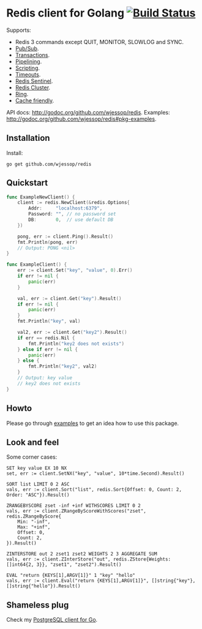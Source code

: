 # Redis client for Golang [![Build Status](https://travis-ci.org/go-redis/redis.png?branch=master)](https://travis-ci.org/go-redis/redis)

Supports:

- Redis 3 commands except QUIT, MONITOR, SLOWLOG and SYNC.
- [Pub/Sub](http://godoc.org/github.com/wjessop/redis#PubSub).
- [Transactions](http://godoc.org/github.com/wjessop/redis#Multi).
- [Pipelining](http://godoc.org/github.com/wjessop/redis#Client.Pipeline).
- [Scripting](http://godoc.org/github.com/wjessop/redis#Script).
- [Timeouts](http://godoc.org/github.com/wjessop/redis#Options).
- [Redis Sentinel](http://godoc.org/github.com/wjessop/redis#NewFailoverClient).
- [Redis Cluster](http://godoc.org/github.com/wjessop/redis#NewClusterClient).
- [Ring](http://godoc.org/github.com/wjessop/redis#NewRing).
- [Cache friendly](https://github.com/go-redis/cache).

API docs: http://godoc.org/github.com/wjessop/redis.
Examples: http://godoc.org/github.com/wjessop/redis#pkg-examples.

## Installation

Install:

    go get github.com/wjessop/redis

## Quickstart

```go
func ExampleNewClient() {
	client := redis.NewClient(&redis.Options{
		Addr:     "localhost:6379",
		Password: "", // no password set
		DB:       0,  // use default DB
	})

	pong, err := client.Ping().Result()
	fmt.Println(pong, err)
	// Output: PONG <nil>
}

func ExampleClient() {
	err := client.Set("key", "value", 0).Err()
	if err != nil {
		panic(err)
	}

	val, err := client.Get("key").Result()
	if err != nil {
		panic(err)
	}
	fmt.Println("key", val)

	val2, err := client.Get("key2").Result()
	if err == redis.Nil {
		fmt.Println("key2 does not exists")
	} else if err != nil {
		panic(err)
	} else {
		fmt.Println("key2", val2)
	}
	// Output: key value
	// key2 does not exists
}
```

## Howto

Please go through [examples](http://godoc.org/github.com/wjessop/redis#pkg-examples) to get an idea how to use this package.

## Look and feel

Some corner cases:

    SET key value EX 10 NX
    set, err := client.SetNX("key", "value", 10*time.Second).Result()

    SORT list LIMIT 0 2 ASC
    vals, err := client.Sort("list", redis.Sort{Offset: 0, Count: 2, Order: "ASC"}).Result()

    ZRANGEBYSCORE zset -inf +inf WITHSCORES LIMIT 0 2
    vals, err := client.ZRangeByScoreWithScores("zset", redis.ZRangeByScore{
        Min: "-inf",
        Max: "+inf",
        Offset: 0,
        Count: 2,
    }).Result()

    ZINTERSTORE out 2 zset1 zset2 WEIGHTS 2 3 AGGREGATE SUM
    vals, err := client.ZInterStore("out", redis.ZStore{Weights: []int64{2, 3}}, "zset1", "zset2").Result()

    EVAL "return {KEYS[1],ARGV[1]}" 1 "key" "hello"
    vals, err := client.Eval("return {KEYS[1],ARGV[1]}", []string{"key"}, []string{"hello"}).Result()

## Shameless plug

Check my [PostgreSQL client for Go](https://github.com/go-pg/pg).
